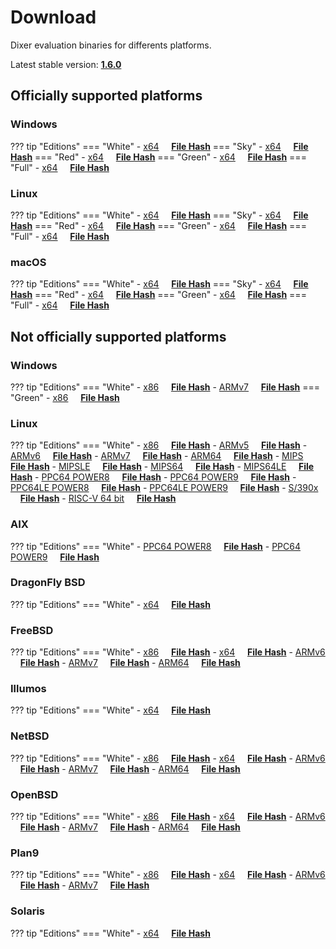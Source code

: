 # Download

Dixer evaluation binaries for differents platforms.

Latest stable version: [**1.6.0**](Changelog.md#160-_-unreleased)

## Officially supported platforms

### Windows

??? tip "Editions"
    === "White"
        - [x64](../dl/1.6.0/white/windows/dixer_amd64.exe) &nbsp;&nbsp;&nbsp; **<a href="../dl/?info=1.6.0/white/windows/dixer_amd64.exe" target="_blank">File Hash</a>**
    === "Sky"
        - [x64](../dl/1.6.0/sky/windows/dixer_amd64.exe) &nbsp;&nbsp;&nbsp; **<a href="../dl/?info=1.6.0/sky/windows/dixer_amd64.exe" target="_blank">File Hash</a>**
    === "Red"
        - [x64](../dl/1.6.0/red/windows/dixer_amd64.exe) &nbsp;&nbsp;&nbsp; **<a href="../dl/?info=1.6.0/red/windows/dixer_amd64.exe" target="_blank">File Hash</a>**
    === "Green"
        - [x64](../dl/1.6.0/green/windows/dixer_amd64.exe) &nbsp;&nbsp;&nbsp; **<a href="../dl/?info=1.6.0/green/windows/dixer_amd64.exe" target="_blank">File Hash</a>**
    === "Full"
        - [x64](../dl/1.6.0/full/windows/dixer_amd64.exe) &nbsp;&nbsp;&nbsp; **<a href="../dl/?info=1.6.0/full/windows/dixer_amd64.exe" target="_blank">File Hash</a>**

### Linux

??? tip "Editions"
    === "White"
        - [x64](../dl/1.6.0/white/linux/dixer_amd64) &nbsp;&nbsp;&nbsp; **<a href="../dl/?info=1.6.0/white/linux/dixer_amd64" target="_blank">File Hash</a>**
    === "Sky"
        - [x64](../dl/1.6.0/sky/linux/dixer_amd64) &nbsp;&nbsp;&nbsp; **<a href="../dl/?info=1.6.0/sky/linux/dixer_amd64" target="_blank">File Hash</a>**
    === "Red"
        - [x64](../dl/1.6.0/red/linux/dixer_amd64) &nbsp;&nbsp;&nbsp; **<a href="../dl/?info=1.6.0/red/linux/dixer_amd64" target="_blank">File Hash</a>**
    === "Green"
        - [x64](../dl/1.6.0/green/linux/dixer_amd64) &nbsp;&nbsp;&nbsp; **<a href="../dl/?info=1.6.0/green/linux/dixer_amd64" target="_blank">File Hash</a>**
    === "Full"
        - [x64](../dl/1.6.0/full/linux/dixer_amd64) &nbsp;&nbsp;&nbsp; **<a href="../dl/?info=1.6.0/full/linux/dixer_amd64" target="_blank">File Hash</a>**

### macOS

??? tip "Editions"
    === "White"
        - [x64](../dl/1.6.0/white/darwin/dixer_amd64) &nbsp;&nbsp;&nbsp; **<a href="../dl/?info=1.6.0/white/darwin/dixer_amd64" target="_blank">File Hash</a>**
    === "Sky"
        - [x64](../dl/1.6.0/sky/darwin/dixer_amd64) &nbsp;&nbsp;&nbsp; **<a href="../dl/?info=1.6.0/sky/darwin/dixer_amd64" target="_blank">File Hash</a>**
    === "Red"
        - [x64](../dl/1.6.0/red/darwin/dixer_amd64) &nbsp;&nbsp;&nbsp; **<a href="../dl/?info=1.6.0/red/darwin/dixer_amd64" target="_blank">File Hash</a>**
    === "Green"
        - [x64](../dl/1.6.0/green/darwin/dixer_amd64) &nbsp;&nbsp;&nbsp; **<a href="../dl/?info=1.6.0/green/darwin/dixer_amd64" target="_blank">File Hash</a>**
    === "Full"
        - [x64](../dl/1.6.0/full/darwin/dixer_amd64) &nbsp;&nbsp;&nbsp; **<a href="../dl/?info=1.6.0/full/darwin/dixer_amd64" target="_blank">File Hash</a>**

## Not officially supported platforms

### Windows

??? tip "Editions"
    === "White"
        - [x86](../dl/1.6.0/white/windows/dixer_386.exe) &nbsp;&nbsp;&nbsp; **<a href="../dl/?info=1.6.0/white/windows/dixer_386.exe" target="_blank">File Hash</a>**
        - [ARMv7](../dl/1.6.0/white/windows/dixer_armV7.exe) &nbsp;&nbsp;&nbsp; **<a href="../dl/?info=1.6.0/white/windows/dixer_armV7.exe" target="_blank">File Hash</a>**
    === "Green"
        - [x86](../dl/1.6.0/green/windows/dixer_386.exe) &nbsp;&nbsp;&nbsp;  **<a href="../dl/?info=1.6.0/green/windows/dixer_386.exe" target="_blank">File Hash</a>**

### Linux

??? tip "Editions"
    === "White"
        - [x86](../dl/1.6.0/white/linux/dixer_386) &nbsp;&nbsp;&nbsp; **<a href="../dl/?info=1.6.0/white/linux/dixer_386" target="_blank">File Hash</a>**
        - [ARMv5](../dl/1.6.0/white/linux/dixer_armV5) &nbsp;&nbsp;&nbsp; **<a href="../dl/?info=1.6.0/white/linux/dixer_armV5" target="_blank">File Hash</a>**
        - [ARMv6](../dl/1.6.0/white/linux/dixer_armV6) &nbsp;&nbsp;&nbsp; **<a href="../dl/?info=1.6.0/white/linux/dixer_armV6" target="_blank">File Hash</a>**
        - [ARMv7](../dl/1.6.0/white/linux/dixer_armV7) &nbsp;&nbsp;&nbsp; **<a href="../dl/?info=1.6.0/white/linux/dixer_armV7" target="_blank">File Hash</a>**
        - [ARM64](../dl/1.6.0/white/linux/dixer_arm64) &nbsp;&nbsp;&nbsp; **<a href="../dl/?info=1.6.0/white/linux/dixer_arm64" target="_blank">File Hash</a>**
        - [MIPS](../dl/1.6.0/white/linux/dixer_mips) &nbsp;&nbsp;&nbsp; **<a href="../dl/?info=1.6.0/white/linux/dixer_mips" target="_blank">File Hash</a>**
        - [MIPSLE](../dl/1.6.0/white/linux/dixer_mipsle) &nbsp;&nbsp;&nbsp; **<a href="../dl/?info=1.6.0/white/linux/dixer_mipsle" target="_blank">File Hash</a>**
        - [MIPS64](../dl/1.6.0/white/linux/dixer_mips64) &nbsp;&nbsp;&nbsp; **<a href="../dl/?info=1.6.0/white/linux/dixer_mips64" target="_blank">File Hash</a>**
        - [MIPS64LE](../dl/1.6.0/white/linux/dixer_mips64le) &nbsp;&nbsp;&nbsp; **<a href="../dl/?info=1.6.0/white/linux/dixer_mips64le" target="_blank">File Hash</a>**
        - [PPC64 POWER8](../dl/1.6.0/white/linux/dixer_ppc64_power8) &nbsp;&nbsp;&nbsp; **<a href="../dl/?info=1.6.0/white/linux/dixer_ppc64_power8" target="_blank">File Hash</a>**
        - [PPC64 POWER9](../dl/1.6.0/white/linux/dixer_ppc64_power9) &nbsp;&nbsp;&nbsp; **<a href="../dl/?info=1.6.0/white/linux/dixer_ppc64_power9" target="_blank">File Hash</a>**
        - [PPC64LE POWER8](../dl/1.6.0/white/linux/dixer_ppc64le_power8) &nbsp;&nbsp;&nbsp; **<a href="../dl/?info=1.6.0/white/linux/dixer_ppc64le_power8" target="_blank">File Hash</a>**
        - [PPC64LE POWER9](../dl/1.6.0/white/linux/dixer_ppc64le_power9) &nbsp;&nbsp;&nbsp; **<a href="../dl/?info=1.6.0/white/linux/dixer_ppc64le_power9" target="_blank">File Hash</a>**
        - [S/390x](../dl/1.6.0/white/linux/dixer_s390x) &nbsp;&nbsp;&nbsp; **<a href="../dl/?info=1.6.0/white/linux/dixer_s390x" target="_blank">File Hash</a>**
        - [RISC-V 64 bit](../dl/1.6.0/white/linux/dixer_riscv64) &nbsp;&nbsp;&nbsp; **<a href="../dl/?info=1.6.0/white/linux/dixer_riscv64" target="_blank">File Hash</a>**

### AIX

??? tip "Editions"
    === "White"
        - [PPC64 POWER8](../dl/1.6.0/white/aix/dixer_ppc64_power8) &nbsp;&nbsp;&nbsp; **<a href="../dl/?info=1.6.0/white/aix/dixer_ppc64_power8" target="_blank">File Hash</a>**
        - [PPC64 POWER9](../dl/1.6.0/white/aix/dixer_ppc64_power9) &nbsp;&nbsp;&nbsp; **<a href="../dl/?info=1.6.0/white/aix/dixer_ppc64_power9" target="_blank">File Hash</a>**

### DragonFly BSD

??? tip "Editions"
    === "White"
        - [x64](../dl/1.6.0/white/dragonfly/dixer_amd64) &nbsp;&nbsp;&nbsp; **<a href="../dl/?info=1.6.0/white/dragonfly/dixer_amd64" target="_blank">File Hash</a>**

### FreeBSD

??? tip "Editions"
    === "White"
        - [x86](../dl/1.6.0/white/freebsd/dixer_386) &nbsp;&nbsp;&nbsp; **<a href="../dl/?info=1.6.0/white/freebsd/dixer_386" target="_blank">File Hash</a>**
        - [x64](../dl/1.6.0/white/freebsd/dixer_amd64) &nbsp;&nbsp;&nbsp; **<a href="../dl/?info=1.6.0/white/freebsd/dixer_amd64" target="_blank">File Hash</a>**
        - [ARMv6](../dl/1.6.0/white/freebsd/dixer_armV6) &nbsp;&nbsp;&nbsp; **<a href="../dl/?info=1.6.0/white/freebsd/dixer_armV6" target="_blank">File Hash</a>**
        - [ARMv7](../dl/1.6.0/white/freebsd/dixer_armV7) &nbsp;&nbsp;&nbsp; **<a href="../dl/?info=1.6.0/white/freebsd/dixer_armV7" target="_blank">File Hash</a>**
        - [ARM64](../dl/1.6.0/white/freebsd/dixer_arm64) &nbsp;&nbsp;&nbsp; **<a href="../dl/?info=1.6.0/white/freebsd/dixer_arm64" target="_blank">File Hash</a>**

### Illumos

??? tip "Editions"
    === "White"
        - [x64](../dl/1.6.0/white/illumos/dixer_amd64) &nbsp;&nbsp;&nbsp; **<a href="../dl/?info=1.6.0/white/illumos/dixer_amd64" target="_blank">File Hash</a>**

### NetBSD

??? tip "Editions"
    === "White"
        - [x86](../dl/1.6.0/white/netbsd/dixer_386) &nbsp;&nbsp;&nbsp; **<a href="../dl/?info=1.6.0/white/netbsd/dixer_386" target="_blank">File Hash</a>**
        - [x64](../dl/1.6.0/white/netbsd/dixer_amd64) &nbsp;&nbsp;&nbsp; **<a href="../dl/?info=1.6.0/white/netbsd/dixer_amd64" target="_blank">File Hash</a>**
        - [ARMv6](../dl/1.6.0/white/netbsd/dixer_armV6) &nbsp;&nbsp;&nbsp; **<a href="../dl/?info=1.6.0/white/netbsd/dixer_armV6" target="_blank">File Hash</a>**
        - [ARMv7](../dl/1.6.0/white/netbsd/dixer_armV7) &nbsp;&nbsp;&nbsp; **<a href="../dl/?info=1.6.0/white/netbsd/dixer_armV7" target="_blank">File Hash</a>**
        - [ARM64](../dl/1.6.0/white/netbsd/dixer_arm64) &nbsp;&nbsp;&nbsp; **<a href="../dl/?info=1.6.0/white/netbsd/dixer_arm64" target="_blank">File Hash</a>**

### OpenBSD

??? tip "Editions"
    === "White"
        - [x86](../dl/1.6.0/white/openbsd/dixer_386) &nbsp;&nbsp;&nbsp; **<a href="../dl/?info=1.6.0/white/openbsd/dixer_386" target="_blank">File Hash</a>**
        - [x64](../dl/1.6.0/white/openbsd/dixer_amd64) &nbsp;&nbsp;&nbsp; **<a href="../dl/?info=1.6.0/white/openbsd/dixer_amd64" target="_blank">File Hash</a>**
        - [ARMv6](../dl/1.6.0/white/openbsd/dixer_armV6) &nbsp;&nbsp;&nbsp; **<a href="../dl/?info=1.6.0/white/openbsd/dixer_armV6" target="_blank">File Hash</a>**
        - [ARMv7](../dl/1.6.0/white/openbsd/dixer_armV7) &nbsp;&nbsp;&nbsp; **<a href="../dl/?info=1.6.0/white/openbsd/dixer_armV7" target="_blank">File Hash</a>**
        - [ARM64](../dl/1.6.0/white/openbsd/dixer_arm64) &nbsp;&nbsp;&nbsp; **<a href="../dl/?info=1.6.0/white/openbsd/dixer_arm64" target="_blank">File Hash</a>**

### Plan9

??? tip "Editions"
    === "White"
        - [x86](../dl/1.6.0/white/plan9/dixer_386) &nbsp;&nbsp;&nbsp; **<a href="../dl/?info=1.6.0/white/plan9/dixer_386" target="_blank">File Hash</a>**
        - [x64](../dl/1.6.0/white/plan9/dixer_amd64) &nbsp;&nbsp;&nbsp; **<a href="../dl/?info=1.6.0/white/plan9/dixer_amd64" target="_blank">File Hash</a>**
        - [ARMv6](../dl/1.6.0/white/plan9/dixer_armV6) &nbsp;&nbsp;&nbsp; **<a href="../dl/?info=1.6.0/white/plan9/dixer_armV6" target="_blank">File Hash</a>**
        - [ARMv7](../dl/1.6.0/white/plan9/dixer_armV7) &nbsp;&nbsp;&nbsp; **<a href="../dl/?info=1.6.0/white/plan9/dixer_armV7" target="_blank">File Hash</a>**

### Solaris

??? tip "Editions"
    === "White"
        - [x64](../dl/1.6.0/white/solaris/dixer_amd64) &nbsp;&nbsp;&nbsp; **<a href="../dl/?info=1.6.0/white/solaris/dixer_amd64" target="_blank">File Hash</a>**
